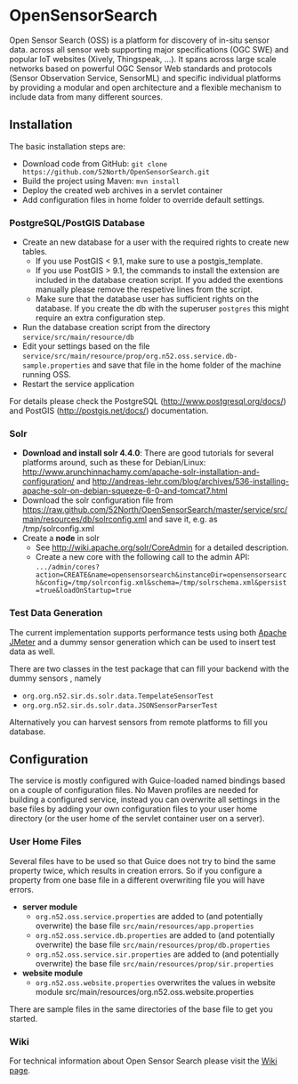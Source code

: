 # OpenSensorSearch

Open Sensor Search (OSS) is a platform for discovery of in-situ sensor data. across all sensor web supporting major specifications (OGC SWE) and popular IoT websites (Xively, Thingspeak, ...). It spans across large scale networks based on powerful OGC Sensor Web standards and protocols (Sensor Observation Service, SensorML) and specific individual platforms by providing a modular and open architecture and a flexible mechanism to include data from many different sources.


## Installation

The basic installation steps are:

* Download code from GitHub: ``git clone https://github.com/52North/OpenSensorSearch.git``
* Build the project using Maven: ``mvn install``
* Deploy the created web archives in a servlet container
* Add configuration files in home folder to override default settings.

### PostgreSQL/PostGIS Database

* Create an new database for a user with the required rights to create new tables.
  * If you use PostGIS < 9.1, make sure to use a postgis_template.
  * If you use PostGIS > 9.1, the commands to install the extension are included in the database creation script. If you added the exentions manually please remove the respetive lines from the script.
  * Make sure that the database user has sufficient rights on the database. If you create the db with the superuser ``postgres`` this might require an extra configuration step.
* Run the database creation script from the directory ``service/src/main/resource/db``
* Edit your settings based on the file ``service/src/main/resource/prop/org.n52.oss.service.db-sample.properties`` and save that file in the home folder of the machine running OSS.
* Restart the service application

For details please check the PostgreSQL (http://www.postgresql.org/docs/) and PostGIS (http://postgis.net/docs/) documentation.

### Solr

* **Download and install solr 4.4.0**: There are good tutorials for several platforms around, such as these for Debian/Linux: http://www.arunchinnachamy.com/apache-solr-installation-and-configuration/ and http://andreas-lehr.com/blog/archives/536-installing-apache-solr-on-debian-squeeze-6-0-and-tomcat7.html
* Download the solr configuration file from https://raw.github.com/52North/OpenSensorSearch/master/service/src/main/resources/db/solrconfig.xml and save it, e.g. as /tmp/solrconfig.xml
* Create a **node** in solr
  * See http://wiki.apache.org/solr/CoreAdmin for a detailed description.
  * Create a new core with the following call to the admin API: ``.../admin/cores?action=CREATE&name=opensensorsearch&instanceDir=opensensorsearch&config=/tmp/solrconfig.xml&schema=/tmp/solrschema.xml&persist=true&loadOnStartup=true``

### Test Data Generation
The current implementation supports performance tests using both [Apache JMeter](http://jmeter.apache.org) and a dummy sensor generation which can be used to insert test data as well.

There are two classes in the test package that can fill your backend with the dummy sensors , namely
* ``org.org.n52.sir.ds.solr.data.TempelateSensorTest``
* ``org.org.n52.sir.ds.solr.data.JSONSensorParserTest``

Alternatively you can harvest sensors from remote platforms to fill you database.


## Configuration

The service is mostly configured with Guice-loaded named bindings based on a couple of configuration files. No Maven profiles are needed for building a configured service, instead you can overwrite all settings in the base files by adding your own configuration files to your user home directory (or the user home of the servlet container user on a server).

### User Home Files

Several files have to be used so that Guice does not try to bind the same property twice, which results in creation errors. So if you configure a property from one base file in a different overwriting file you will have errors.

* **server module**
  * ``org.n52.oss.service.properties`` are added to (and potentially overwrite) the base file ``src/main/resources/app.properties``
  * ``org.n52.oss.service.db.properties`` are added to (and potentially overwrite) the base file ``src/main/resources/prop/db.properties``
  * ``org.n52.oss.service.sir.properties`` are added to (and potentially overwrite) the base file ``src/main/resources/prop/sir.properties``
* **website module**
  * ``org.n52.oss.website.properties`` overwrites the values in website module src/main/resources/org.n52.oss.website.properties

There are sample files in the same directories of the base file to get you started.

### Wiki

For technical information about Open Sensor Search please visit the [Wiki page](https://wiki.52north.org/bin/view/SensorWeb/OpenSensorSearch).
